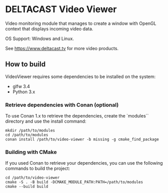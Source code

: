 # DELTACAST Video Viewer

Video monitoring module that manages to create a window with OpenGL context that displays incoming video data.

OS Support: Windows and Linux.

See https://www.deltacast.tv for more video products.

## How to build

VideoViewer requires some dependencies to be installed on the system:
- glfw 3.4
- Python 3.x

### Retrieve dependencies with Conan (optional)

To use Conan 1.x to retrieve the dependencies, create the `modules`` directory and use the install command:

```shell
mkdir /path/to/modules
cd /path/to/modules
conan install /path/to/video-viewer -b missing -g cmake_find_package
```

### Building with CMake

If you used Conan to retrieve your dependencies, you can use the following commands to build the project:

```shell
cd /path/to/video-viewer
cmake -S . -B build -DCMAKE_MODULE_PATH:PATH=/path/to/modules
cmake --build build
```


